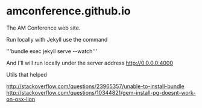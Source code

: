 amconference.github.io
======================

The AM Conference web site.


Run locally with Jekyll use the command 

'''bundle exec jekyll serve --watch'''

And I'll will run locally under the server address http://0.0.0.0:4000


Utils that helped

http://stackoverflow.com/questions/23965357/unable-to-install-bundle
http://stackoverflow.com/questions/10344821/gem-install-pg-doesnt-work-on-osx-lion